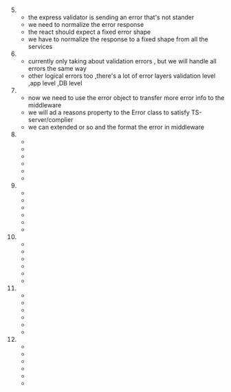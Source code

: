<!-- Section 6 normalize Response  -->

5.  - the express validator is sending an error that's not stander
    - we need to normalize the error response
    - the react should expect a fixed error shape
    - we have to normalize the response to a fixed shape from all the services
6.  - currently only taking about validation errors , but we will handle all errors the same way
    - other logical errors too ,there's a lot of error layers validation level ,app level ,DB level
7.  - now we need to use the error object to transfer more error info to the middleware
    - we will ad a reasons property to the Error class to satisfy TS-server/complier
    - we can extended or so and the format the error in middleware
8.  -
    -
    -
    -
    -
    -
9.  -
    -
    -
    -
    -
    -
10. -
    -
    -
    -
    -
    -
11. -
    -
    -
    -
    -
    -
12. -
    -
    -
    -
    -
    -
